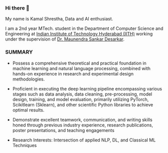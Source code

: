 ### Hi there 👋

My name is Kamal Shrestha, Data and AI enthusiast.

I am a 2nd year MTech. student in the Department of Computer Science and Engineering at [Indian Institute of Technology Hyderabad (IITH)](iith.ac.in) working under the supervision of [Dr. Maunendra Sankar Desarkar](https://people.iith.ac.in/maunendra/index.html).


###  SUMMARY

- Possess a comprehensive theoretical and practical foundation in machine learning and natural language processing, combined with hands-on experience in research and experimental design methodologies.

- Proficient in executing the deep learning pipeline encompassing various stages such as data analysis, data cleaning, pre-processing, model design, training, and model evaluation, primarily utilizing PyTorch, Scikitlearn (Sklearn), and other scientific Python libraries to achieve optimal results.

- Demonstrate excellent teamwork, communication, and writing skills honed through previous industry experience, research publications, poster presentations, and teaching engagements

- Research Interests: Intersection of applied NLP, DL, and Classical ML Techniques
